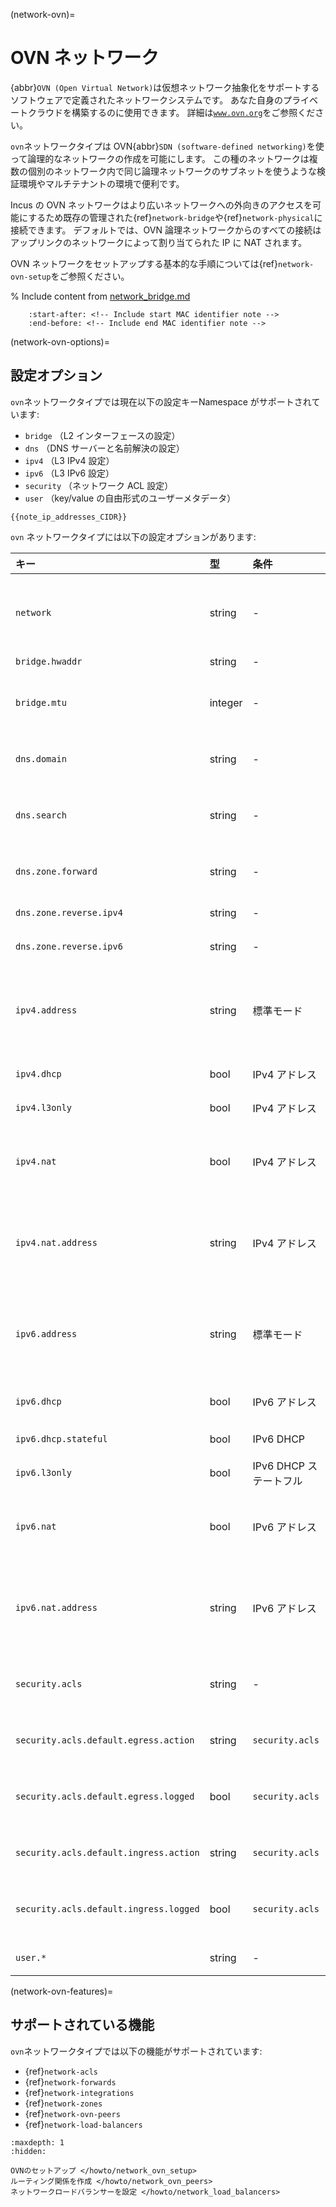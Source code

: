 (network-ovn)=
# OVN ネットワーク

<!-- Include start OVN intro -->
{abbr}`OVN (Open Virtual Network)`は仮想ネットワーク抽象化をサポートするソフトウェアで定義されたネットワークシステムです。
あなた自身のプライベートクラウドを構築するのに使用できます。
詳細は[`www.ovn.org`](https://www.ovn.org/)をご参照ください。
<!-- Include end OVN intro -->

`ovn`ネットワークタイプは OVN{abbr}`SDN (software-defined networking)`を使って論理的なネットワークの作成を可能にします。
この種のネットワークは複数の個別のネットワーク内で同じ論理ネットワークのサブネットを使うような検証環境やマルチテナントの環境で便利です。

Incus の OVN ネットワークはより広いネットワークへの外向きのアクセスを可能にするため既存の管理された{ref}`network-bridge`や{ref}`network-physical`に接続できます。
デフォルトでは、OVN 論理ネットワークからのすべての接続はアップリンクのネットワークによって割り当てられた IP に NAT されます。

OVN ネットワークをセットアップする基本的な手順については{ref}`network-ovn-setup`をご参照ください。

% Include content from [network_bridge.md](network_bridge.md)
```{include} network_bridge.md
    :start-after: <!-- Include start MAC identifier note -->
    :end-before: <!-- Include end MAC identifier note -->
```

(network-ovn-options)=
## 設定オプション

`ovn`ネットワークタイプでは現在以下の設定キーNamespace がサポートされています:

- `bridge` （L2 インターフェースの設定）
- `dns` （DNS サーバーと名前解決の設定）
- `ipv4` （L3 IPv4 設定）
- `ipv6` （L3 IPv6 設定）
- `security` （ネットワーク ACL 設定）
- `user` （key/value の自由形式のユーザーメタデータ）

```{note}
{{note_ip_addresses_CIDR}}
```

`ovn` ネットワークタイプには以下の設定オプションがあります:

キー                                   | 型      | 条件                   | デフォルト                                                       | 説明
:--                                    | :--     | :--                    | :--                                                              | :--
`network`                              | string  | -                      | -                                                                | 外部ネットワークへのアクセスに使うアップリンクのネットワークまたは``none`で隔離されたままにする
`bridge.hwaddr`                        | string  | -                      | -                                                                | ブリッジのMACアドレス
`bridge.mtu`                           | integer | -                      | `1442`                                                           | ブリッジのMTU（デフォルトではホストからホストへのGeneveトンネルを許可します）
`dns.domain`                           | string  | -                      | `incus`                                                          | DHCPのクライアントに広告しDNSの名前解決に使用するドメイン
`dns.search`                           | string  | -                      | -                                                                | 完全なドメインサーチのカンマ区切りリスト（デフォルトは`dns.domain`の値）
`dns.zone.forward`                     | string  | -                      | -                                                                | 正引きDNSレコード用のDNSゾーン名のカンマ区切りリスト
`dns.zone.reverse.ipv4`                | string  | -                      | -                                                                | IPv4逆引きDNSレコード用のDNSゾーン名
`dns.zone.reverse.ipv6`                | string  | -                      | -                                                                | IPv6逆引きDNSレコード用のDNSゾーン名
`ipv4.address`                         | string  | 標準モード             | - （作成時の初期値: `auto`）                                     | ブリッジのIPv4アドレス（CIDR形式）。IPv4をオフにするには`none`、新しいランダムな未使用のサブネットを生成するには`auto`を指定。
`ipv4.dhcp`                            | bool    | IPv4 アドレス          | `true`                                                           | DHCPを使ってアドレスを割り当てるかどうか
`ipv4.l3only`                          | bool    | IPv4 アドレス          | `false`                                                          | layer 3 only モード を有効にするかどうか
`ipv4.nat`                             | bool    | IPv4 アドレス          | `false` （`ipv4.address`が`auto`の場合の作成時の初期値: `true`） | NATするかどうか
`ipv4.nat.address`                     | string  | IPv4 アドレス          | -                                                                | ネットワークからの外向きトラフィックに使用されるソースアドレス（アップリンクに`ovn.ingress_mode=routed`が必要）
`ipv6.address`                         | string  | 標準モード             | - （作成時の初期値: `auto`）                                     | ブリッジのIPv6アドレス（CIDR形式）。IPv6をオフにするには`none`、新しいランダムな未使用のサブネットを生成するには`auto`を指定。
`ipv6.dhcp`                            | bool    | IPv6 アドレス          | `true`                                                           | Whether to provide additional network configuration over DHCP
`ipv6.dhcp.stateful`                   | bool    | IPv6 DHCP              | `false`                                                          | DHCPを使ってアドレスを割り当てるかどうか
`ipv6.l3only`                          | bool    | IPv6 DHCP ステートフル | `false`                                                          | layer 3 only モード を有効にするかどうか
`ipv6.nat`                             | bool    | IPv6 アドレス          | `false` （`ipv6.address`が`auto`の場合の作成時の初期値: `true`） | NATするかどうか
`ipv6.nat.address`                     | string  | IPv6 アドレス          | -                                                                | ネットワークからの外向きトラフィックに使用されるソースアドレス（アップリンクに`ovn.ingress_mode=routed`が必要）
`security.acls`                        | string  | -                      | -                                                                | このネットワークに接続するNICに適用するネットワークACLのカンマ区切りリスト
`security.acls.default.egress.action`  | string  | `security.acls`        | `reject`                                                         | どのACLルールにもマッチしない外向きトラフィックに使うアクション
`security.acls.default.egress.logged`  | bool    | `security.acls`        | `false`                                                          | どのACLルールにもマッチしない外向きトラフィックをログ出力するかどうか
`security.acls.default.ingress.action` | string  | `security.acls`        | `reject`                                                         | どのACLルールにもマッチしない内向きトラフィックに使うアクション
`security.acls.default.ingress.logged` | bool    | `security.acls`        | `false`                                                          | どのACLルールにもマッチしない内向きトラフィックをログ出力するかどうか
`user.*`                               | string  | -                      | -                                                                | ユーザー指定の自由形式のキー／バリューペア

(network-ovn-features)=
## サポートされている機能

`ovn`ネットワークタイプでは以下の機能がサポートされています:

- {ref}`network-acls`
- {ref}`network-forwards`
- {ref}`network-integrations`
- {ref}`network-zones`
- {ref}`network-ovn-peers`
- {ref}`network-load-balancers`

```{toctree}
:maxdepth: 1
:hidden:

OVNのセットアップ </howto/network_ovn_setup>
ルーティング関係を作成 </howto/network_ovn_peers>
ネットワークロードバランサーを設定 </howto/network_load_balancers>
```
